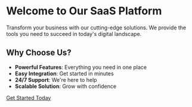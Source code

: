 # Welcome to Our SaaS Platform

Transform your business with our cutting-edge solutions. We provide the tools you need to succeed in today's digital landscape.

## Why Choose Us?

- **Powerful Features**: Everything you need in one place
- **Easy Integration**: Get started in minutes
- **24/7 Support**: We're here to help
- **Scalable Solution**: Grow with confidence

[Get Started Today](/signup)